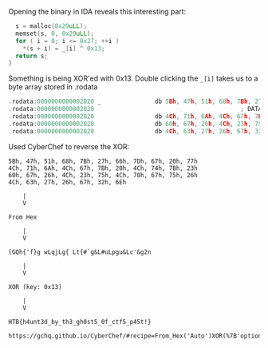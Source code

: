 Opening the binary in IDA reveals this interesting part:

```c
  s = malloc(0x29uLL);
  memset(s, 0, 0x29uLL);
  for ( i = 0; i <= 0x27; ++i )
    *(s + i) = _[i] ^ 0x13;
  return s;
}
```

Something is being XOR'ed with 0x13.
Double clicking the `_[i]` takes us to a byte array stored in .rodata

```c
.rodata:0000000000002020 _               db 5Bh, 47h, 51h, 68h, 7Bh, 27h, 66h, 7Dh, 67h, 20h, 77h
.rodata:0000000000002020                                         ; DATA XREF: get_flag+3A↑o
.rodata:0000000000002020                 db 4Ch, 71h, 6Ah, 4Ch, 67h, 7Bh, 20h, 4Ch, 74h, 7Bh, 23h
.rodata:0000000000002020                 db 60h, 67h, 26h, 4Ch, 23h, 75h, 4Ch, 70h, 67h, 75h, 26h
.rodata:0000000000002020                 db 4Ch, 63h, 27h, 26h, 67h, 32h, 6Eh
```

Used CyberChef to reverse the XOR:

```
5Bh, 47h, 51h, 68h, 7Bh, 27h, 66h, 7Dh, 67h, 20h, 77h
4Ch, 71h, 6Ah, 4Ch, 67h, 7Bh, 20h, 4Ch, 74h, 7Bh, 23h
60h, 67h, 26h, 4Ch, 23h, 75h, 4Ch, 70h, 67h, 75h, 26h
4Ch, 63h, 27h, 26h, 67h, 32h, 6Eh

	|
	V

From Hex

	|
	V

[GQh{'f}g wLqjLg{ Lt{#`g&L#uLpgu&Lc'&g2n

	|
	V

XOR (key: 0x13)

	|
	V

HTB{h4unt3d_by_th3_gh0st5_0f_ctf5_p45t!}
```

```txt
https://gchq.github.io/CyberChef/#recipe=From_Hex('Auto')XOR(%7B'option':'Hex','string':'0x13'%7D,'Standard',false)&input=NUJoLCA0N2gsIDUxaCwgNjhoLCA3QmgsIDI3aCwgNjZoLCA3RGgsIDY3aCwgMjBoLCA3N2gKNENoLCA3MWgsIDZBaCwgNENoLCA2N2gsIDdCaCwgMjBoLCA0Q2gsIDc0aCwgN0JoLCAyM2gKNjBoLCA2N2gsIDI2aCwgNENoLCAyM2gsIDc1aCwgNENoLCA3MGgsIDY3aCwgNzVoLCAyNmgKNENoLCA2M2gsIDI3aCwgMjZoLCA2N2gsIDMyaCwgNkVo
```